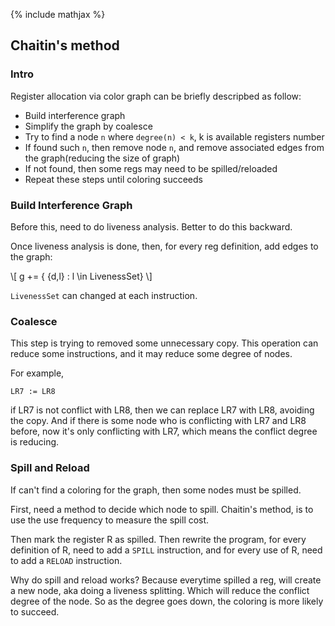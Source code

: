 {% include mathjax %}

## Chaitin's method

### Intro

Register allocation via color graph can be briefly descripbed as follow:
- Build interference graph
- Simplify the graph by coalesce
- Try to find a node `n` where `degree(n) < k`, k is available registers
    number
- If found such `n`, then remove node `n`, and remove associated edges
    from the graph(reducing the size of graph)
- If not found, then some regs may need to be spilled/reloaded
- Repeat these steps until coloring succeeds

### Build Interference Graph

Before this, need to do liveness analysis. Better to do this backward.

Once liveness analysis is done, then, for every reg definition, add edges to the
graph:

\\[
g += \{ \{d,l\} : l \in LivenessSet\}
\\]

`LivenessSet` can changed at each instruction.

### Coalesce
This step is trying to removed some unnecessary copy. This operation can reduce
some instructions, and it may reduce some degree of nodes.

For example,

```
LR7 := LR8
```

if LR7 is not conflict with LR8, then we can replace LR7 with LR8, avoiding the
copy. And if there is some node who is conflicting with LR7 and LR8 before, now
it's only conflicting with LR7, which means the conflict degree is reducing.

### Spill and Reload
If can't find a coloring for the graph, then some nodes must be spilled.

First, need a method to decide which node to spill. Chaitin's method, is to use
the use frequency to measure the spill cost.

Then mark the register R as spilled. Then rewrite the program, for every
definition of R, need to add a `SPILL` instruction, and for every use of R,
need to add a `RELOAD` instruction.

Why do spill and reload works? Because everytime spilled a reg, will create a
new node, aka doing a liveness splitting. Which will reduce the conflict degree
of the node. So as the degree goes down, the coloring is more likely to succeed.

